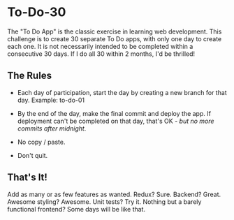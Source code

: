 # To-Do-30

The "To Do App" is the classic exercise in learning web development. This challenge is to create 30 separate To Do apps, with only one day to create each one. It is not necessarily intended to be completed within a consecutive 30 days. If I do all 30 within 2 months, I'd be thrilled!

## The Rules

* Each day of participation, start the day by creating a new branch for that day. Example: to-do-01

* By the end of the day, make the final commit and deploy the app. If deployment can't be completed on that day, that's OK - *but no more commits after midnight*.

* No copy / paste.

* Don't quit.

## That's It!

Add as many or as few features as wanted. Redux? Sure. Backend? Great. Awesome styling? Awesome. Unit tests? Try it. Nothing but a barely functional frontend? Some days will be like that.
